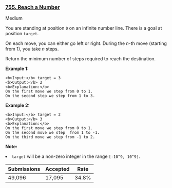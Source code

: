 ### [755. Reach a Number](https://leetcode.com/problems/reach-a-number/)

Medium

You are standing at position `` 0 `` on an infinite number line. There is a goal at position `` target ``.

On each move, you can either go left or right. During the _n_-th move (starting from 1), you take _n_ steps.

Return the minimum number of steps required to reach the destination.

__Example 1:__  

```
<b>Input:</b> target = 3
<b>Output:</b> 2
<b>Explanation:</b>
On the first move we step from 0 to 1.
On the second step we step from 1 to 3.
```

__Example 2:__  

```
<b>Input:</b> target = 2
<b>Output:</b> 3
<b>Explanation:</b>
On the first move we step from 0 to 1.
On the second move we step  from 1 to -1.
On the third move we step from -1 to 2.
```

__Note:__  
<li><code>target</code> will be a non-zero integer in the range <code>[-10^9, 10^9]</code>.</li>

| Submissions    | Accepted     | Rate   |
| -------------- | ------------ | ------ |
| 49,096 | 17,095 | 34.8% |